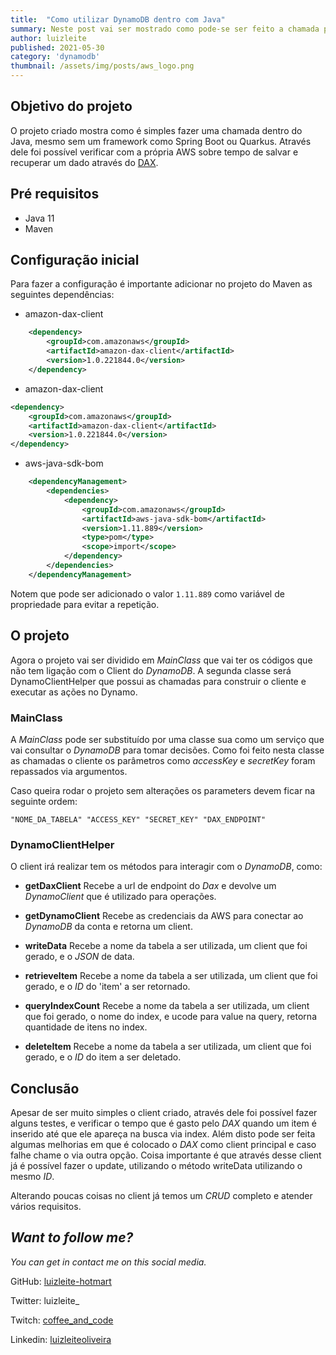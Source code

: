 ```yaml
---
title:  "Como utilizar DynamoDB dentro com Java"
summary: Neste post vai ser mostrado como pode-se ser feito a chamada para inserir dados e medido o tempo para esse registro aparecer após inserção.
author: luizleite
published: 2021-05-30
category: 'dynamodb'
thumbnail: /assets/img/posts/aws_logo.png
---
```


## Objetivo do projeto

O projeto criado mostra como é simples fazer uma chamada dentro do Java, mesmo sem um framework como Spring Boot ou Quarkus.
Através dele foi possível verificar com a própria AWS sobre tempo de salvar e recuperar um dado através do [DAX](https://aws.amazon.com/pt/dynamodb/dax/).

## Pré requisitos

 - Java 11
 - Maven

## Configuração inicial

Para fazer a configuração é importante adicionar no projeto do Maven as seguintes dependências:

 - amazon-dax-client

```xml
    <dependency>
        <groupId>com.amazonaws</groupId>
        <artifactId>amazon-dax-client</artifactId>
        <version>1.0.221844.0</version>
    </dependency>
```

 - amazon-dax-client

```xml
<dependency>
    <groupId>com.amazonaws</groupId>
    <artifactId>amazon-dax-client</artifactId>
    <version>1.0.221844.0</version>
</dependency>
```


 - aws-java-sdk-bom 

```xml
    <dependencyManagement>
        <dependencies>
            <dependency>
                <groupId>com.amazonaws</groupId>
                <artifactId>aws-java-sdk-bom</artifactId>
                <version>1.11.889</version>
                <type>pom</type>
                <scope>import</scope>
            </dependency>
        </dependencies>
    </dependencyManagement>
```


Notem que pode ser adicionado o valor `1.11.889` como variável de propriedade para evitar a repetição.

## O projeto

Agora o projeto vai ser dividido em _MainClass_ que vai ter os códigos que não tem ligação com o Client do _DynamoDB_. 
A segunda classe será DynamoClientHelper que possui as chamadas para construir o cliente e executar as ações no Dynamo.

### MainClass

A _MainClass_ pode ser substituído por uma classe sua como um serviço que vai consultar o _DynamoDB_ para tomar decisões.
Como foi feito nesta classe as chamadas o cliente os parâmetros como _accessKey_ e _secretKey_ foram repassados via argumentos.

Caso queira rodar o projeto sem alterações os parameters devem ficar na seguinte ordem:

`"NOME_DA_TABELA" "ACCESS_KEY" "SECRET_KEY" "DAX_ENDPOINT"`


### DynamoClientHelper

O client irá realizar tem os métodos para interagir com o _DynamoDB_, como:

 - **getDaxClient** Recebe a url de endpoint do _Dax_ e devolve um _DynamoClient_ que é utilizado para operações.
   
 - **getDynamoClient** Recebe as credenciais da AWS para conectar ao _DynamoDB_ da conta e retorna um client.
   
 - **writeData** Recebe a nome da tabela a ser utilizada, um client que foi gerado, e o _JSON_ de data.
   
 - **retrieveItem** Recebe a nome da tabela a ser utilizada, um client que foi gerado, e o _ID_ do 'item' a ser retornado.
   
 - **queryIndexCount** Recebe a nome da tabela a ser utilizada, um client que foi gerado, o nome do index, e ucode para value na query, retorna quantidade de
   itens no index.

 - **deleteItem** Recebe a nome da tabela a ser utilizada, um client que foi gerado, e o _ID_ do item a ser deletado.

## Conclusão
Apesar de ser muito simples o client criado, através dele foi possível fazer alguns testes, e verificar o tempo que 
é gasto pelo _DAX_ quando um item é inserido até que ele apareça na busca via index. Além disto pode ser feita algumas melhorias
em que é colocado o _DAX_ como client principal e caso falhe chame o via outra opção. Coisa importante é que através desse client
já é possível fazer o update, utilizando o método writeData utilizando o mesmo _ID_.

Alterando poucas coisas no client já temos um _CRUD_ completo e atender vários requisitos.

## _Want to follow me?_
 
_You can get in contact me on this social media._

    
 GitHub: [luizleite-hotmart](https://github.com/luizleite-hotmart)
    
 Twitter: luizleite_
    
 Twitch: [coffee_and_code](https://www.twitch.tv/coffee_and_code)
    
 Linkedin: [luizleiteoliveira](https://www.linkedin.com/in/luizleiteoliveira/)
 